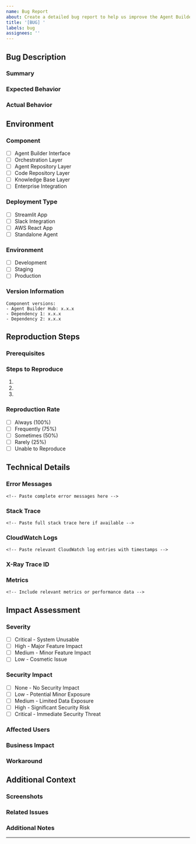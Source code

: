 ```yaml
---
name: Bug Report
about: Create a detailed bug report to help us improve the Agent Builder Hub
title: '[BUG] '
labels: bug
assignees: ''
---
```


## Bug Description

### Summary
<!-- Provide a clear and concise description of the bug with specific error messages or unexpected behavior -->

### Expected Behavior
<!-- Describe what you expected to happen -->

### Actual Behavior
<!-- Describe what actually happened, including any error messages -->

## Environment

### Component
<!-- Select the affected component -->
- [ ] Agent Builder Interface
- [ ] Orchestration Layer
- [ ] Agent Repository Layer
- [ ] Code Repository Layer
- [ ] Knowledge Base Layer
- [ ] Enterprise Integration

### Deployment Type
<!-- Select the deployment type -->
- [ ] Streamlit App
- [ ] Slack Integration
- [ ] AWS React App
- [ ] Standalone Agent

### Environment
<!-- Select the environment where the issue occurred -->
- [ ] Development
- [ ] Staging
- [ ] Production

### Version Information
<!-- Specify version numbers of affected components and dependencies -->
```
Component versions:
- Agent Builder Hub: x.x.x
- Dependency 1: x.x.x
- Dependency 2: x.x.x
```

## Reproduction Steps

### Prerequisites
<!-- List any required setup, configurations, or conditions needed to reproduce the issue -->

### Steps to Reproduce
1. <!-- First step -->
2. <!-- Second step -->
3. <!-- Third step -->
<!-- Add more steps as needed -->

### Reproduction Rate
<!-- Select how often the issue can be reproduced -->
- [ ] Always (100%)
- [ ] Frequently (75%)
- [ ] Sometimes (50%)
- [ ] Rarely (25%)
- [ ] Unable to Reproduce

## Technical Details

### Error Messages
```
<!-- Paste complete error messages here -->
```

### Stack Trace
```
<!-- Paste full stack trace here if available -->
```

### CloudWatch Logs
```
<!-- Paste relevant CloudWatch log entries with timestamps -->
```

### X-Ray Trace ID
<!-- Provide X-Ray trace ID if available -->

### Metrics
```
<!-- Include relevant metrics or performance data -->
```

## Impact Assessment

### Severity
<!-- Select the severity level -->
- [ ] Critical - System Unusable
- [ ] High - Major Feature Impact
- [ ] Medium - Minor Feature Impact
- [ ] Low - Cosmetic Issue

### Security Impact
<!-- Select the security impact level -->
- [ ] None - No Security Impact
- [ ] Low - Potential Minor Exposure
- [ ] Medium - Limited Data Exposure
- [ ] High - Significant Security Risk
- [ ] Critical - Immediate Security Threat

### Affected Users
<!-- Describe the number or category of users affected -->

### Business Impact
<!-- Describe the impact on business operations, processes, or deliverables -->

### Workaround
<!-- Describe any temporary workarounds or mitigation steps if available -->

## Additional Context

### Screenshots
<!-- Drag and drop screenshots, recordings, or other visual evidence here -->

### Related Issues
<!-- Add links to related issues, PRs, or documentation -->

### Additional Notes
<!-- Add any other context about the problem here -->

---
<!-- 
Validation checklist:
- [ ] All required sections completed
- [ ] Environment information specified
- [ ] Reproduction steps detailed and clear
- [ ] Impact assessment includes severity and security impact
- [ ] Technical details include relevant logs/traces
- [ ] Screenshots included for UI-related issues
-->